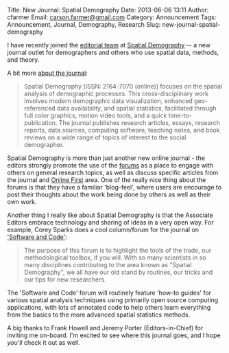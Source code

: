 Title: New Journal: Spatial Demography
Date: 2013-06-06 13:11
Author: cfarmer
Email: carson.farmer@gmail.com
Category: Announcement
Tags: Announcement, Journal, Demography, Research
Slug: new-journal-spatial-demography

I have recently joined the [editorial team][editors] at [Spatial Demography][spatial-demography]
-- a new journal outlet for demographers and others who use spatial data, 
methods, and theory. 

A bit more [about the journal][about]:
> Spatial Demography [ISSN: 2164-7070 (online)] focuses on the spatial analysis 
> of demographic processes. This cross-disciplinary work involves modern 
> demographic data visualization, enhanced geo-referenced data availability, and 
> spatial statistics, facilitated through full color graphics, motion video 
> tools, and a quick time-to-publication. The journal publishes research 
> articles, essays, research reports, data sources, computing software, teaching 
> notes, and book reviews on a wide range of topics of interest to the social 
> demographer.
<!--more-->

Spatial Demography is more than just another new online journal - the editors 
strongly promote the use of the [forums][forums] as a place to engage with others on 
general research topics, as well as discuss specific articles from the journal 
and [Online First][online-first] area. One of the really nice thing about the forums 
is that they have a familiar 'blog-feel', where users are encourage to post 
their thoughts about the work being done by others as well as their own work. 

Another thing I really like about Spatial Demography is that the Associate 
Editors embrace technology and sharing of ideas in a very open way. For example, 
Corey Sparks does a cool column/forum for the journal on ['Software and Code'][software-code]:
> The purpose of this forum is to highlight the tools of the trade, our 
> methodological toolbox, if you will.  With so many scientists in so many 
> disciplines contributing to the area known as "Spatial Demography", we all 
> have our old stand by routines, our tricks and our tips for new researchers.

The 'Software and Code' forum will routinely feature 'how-to guides' for various 
spatial analysis techniques using primarily open source computing applications, 
with lots of annotated code to help others learn everything from the basics to 
the more advanced spatial statistics methods.

A big thanks to Frank Howell and Jeremy Porter (Editors-in-Chief) for inviting 
me on-board. I'm excited to see where this journal goes, and I hope *you'll* 
check it out as well.

[spatial-demography]: http://spatialdemography.org/
[editors]: http://spatialdemography.org/editors-2/editorial-board/
[online-first]: http://spatialdemography.org/?page_id=42
[forums]: http://spatialdemography.org/?page_id=669
[about]: http://spatialdemography.org/about/
[software-code]: http://spatialdemography.org/introduction-to-software-and-code-forum/

